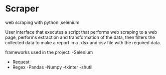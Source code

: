 # Scraper
web scraping with python ,selenium


User interface that executes a script that performs web scraping to a web page, performs extraction and transformation of the data, then filters the collected data to make a report in a .xlsx and csv file with the required data.

frameworks used in the project:
-Selenium
- Request
- Regex
-Pandas
-Numpy
-tkinter
-shutil


